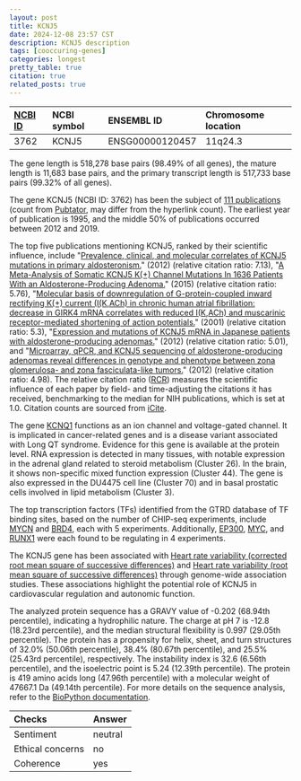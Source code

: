 ```yaml
---
layout: post
title: KCNJ5
date: 2024-12-08 23:57 CST
description: KCNJ5 description
tags: [cooccuring-genes]
categories: longest
pretty_table: true
citation: true
related_posts: true
---
```




| [NCBI ID](https://www.ncbi.nlm.nih.gov/gene/3762) | NCBI symbol | ENSEMBL ID | Chromosome location |
| :-------- | :------- | :-------- | :------- |
| 3762  | KCNJ5 | ENSG00000120457 | 11q24.3 |



The gene length is 518,278 base pairs (98.49% of all genes), the mature length is 11,683 base pairs, and the primary transcript length is 517,733 base pairs (99.32% of all genes).


The gene KCNJ5 (NCBI ID: 3762) has been the subject of [111 publications](https://pubmed.ncbi.nlm.nih.gov/?term=%22KCNJ5%22) (count from [Pubtator](https://academic.oup.com/nar/article/47/W1/W587/5494727), may differ from the hyperlink count). The earliest year of publication is 1995, and the middle 50% of publications occurred between 2012 and 2019.


The top five publications mentioning KCNJ5, ranked by their scientific influence, include "[Prevalence, clinical, and molecular correlates of KCNJ5 mutations in primary aldosteronism.](https://pubmed.ncbi.nlm.nih.gov/22275527)" (2012) (relative citation ratio: 7.13), "[A Meta-Analysis of Somatic KCNJ5 K(+) Channel Mutations In 1636 Patients With an Aldosterone-Producing Adenoma.](https://pubmed.ncbi.nlm.nih.gov/26066531)" (2015) (relative citation ratio: 5.76), "[Molecular basis of downregulation of G-protein-coupled inward rectifying K(+) current (I(K,ACh) in chronic human atrial fibrillation: decrease in GIRK4 mRNA correlates with reduced I(K,ACh) and muscarinic receptor-mediated shortening of action potentials.](https://pubmed.ncbi.nlm.nih.gov/11714649)" (2001) (relative citation ratio: 5.3), "[Expression and mutations of KCNJ5 mRNA in Japanese patients with aldosterone-producing adenomas.](https://pubmed.ncbi.nlm.nih.gov/22278422)" (2012) (relative citation ratio: 5.01), and "[Microarray, qPCR, and KCNJ5 sequencing of aldosterone-producing adenomas reveal differences in genotype and phenotype between zona glomerulosa- and zona fasciculata-like tumors.](https://pubmed.ncbi.nlm.nih.gov/22442279)" (2012) (relative citation ratio: 4.98). The relative citation ratio ([RCR](https://journals.plos.org/plosbiology/article?id=10.1371/journal.pbio.1002541)) measures the scientific influence of each paper by field- and time-adjusting the citations it has received, benchmarking to the median for NIH publications, which is set at 1.0. Citation counts are sourced from [iCite](https://icite.od.nih.gov).


The gene [KCNQ1](https://www.proteinatlas.org/ENSG00000100988-KCNQ1) functions as an ion channel and voltage-gated channel. It is implicated in cancer-related genes and is a disease variant associated with Long QT syndrome. Evidence for this gene is available at the protein level. RNA expression is detected in many tissues, with notable expression in the adrenal gland related to steroid metabolism (Cluster 26). In the brain, it shows non-specific mixed function expression (Cluster 44). The gene is also expressed in the DU4475 cell line (Cluster 70) and in basal prostatic cells involved in lipid metabolism (Cluster 3).


The top transcription factors (TFs) identified from the GTRD database of TF binding sites, based on the number of CHIP-seq experiments, include [MYCN](https://www.ncbi.nlm.nih.gov/gene/4613) and [BRD4](https://www.ncbi.nlm.nih.gov/gene/23476), each with 5 experiments. Additionally, [EP300](https://www.ncbi.nlm.nih.gov/gene/2033), [MYC](https://www.ncbi.nlm.nih.gov/gene/4609), and [RUNX1](https://www.ncbi.nlm.nih.gov/gene/861) were each found to be regulating in 4 experiments.





The KCNJ5 gene has been associated with [Heart rate variability (corrected root mean square of successive differences)](https://pubmed.ncbi.nlm.nih.gov/37803156) and [Heart rate variability (root mean square of successive differences)](https://pubmed.ncbi.nlm.nih.gov/37803156) through genome-wide association studies. These associations highlight the potential role of KCNJ5 in cardiovascular regulation and autonomic function.





The analyzed protein sequence has a GRAVY value of -0.202 (68.94th percentile), indicating a hydrophilic nature. The charge at pH 7 is -12.8 (18.23rd percentile), and the median structural flexibility is 0.997 (29.05th percentile). The protein has a propensity for helix, sheet, and turn structures of 32.0% (50.06th percentile), 38.4% (80.67th percentile), and 25.5% (25.43rd percentile), respectively. The instability index is 32.6 (6.56th percentile), and the isoelectric point is 5.24 (12.39th percentile). The protein is 419 amino acids long (47.96th percentile) with a molecular weight of 47667.1 Da (49.14th percentile). For more details on the sequence analysis, refer to the [BioPython documentation](https://biopython.org/docs/1.75/api/Bio.SeqUtils.ProtParam.html).



| Checks    | Answer |
| :-------- | :------- |
| Sentiment  | neutral   |
| Ethical concerns | no     |
| Coherence    | yes    |